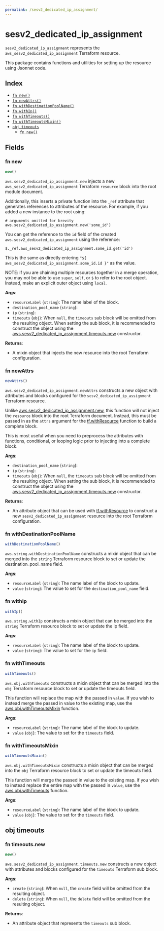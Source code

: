 ```yaml
---
permalink: /sesv2_dedicated_ip_assignment/
---
```


# sesv2_dedicated_ip_assignment

`sesv2_dedicated_ip_assignment` represents the `aws_sesv2_dedicated_ip_assignment` Terraform resource.



This package contains functions and utilities for setting up the resource using Jsonnet code.


## Index

* [`fn new()`](#fn-new)
* [`fn newAttrs()`](#fn-newattrs)
* [`fn withDestinationPoolName()`](#fn-withdestinationpoolname)
* [`fn withIp()`](#fn-withip)
* [`fn withTimeouts()`](#fn-withtimeouts)
* [`fn withTimeoutsMixin()`](#fn-withtimeoutsmixin)
* [`obj timeouts`](#obj-timeouts)
  * [`fn new()`](#fn-timeoutsnew)

## Fields

### fn new

```ts
new()
```


`aws.sesv2_dedicated_ip_assignment.new` injects a new `aws_sesv2_dedicated_ip_assignment` Terraform `resource`
block into the root module document.

Additionally, this inserts a private function into the `_ref` attribute that generates references to attributes of the
resource. For example, if you added a new instance to the root using:

    # arguments omitted for brevity
    aws.sesv2_dedicated_ip_assignment.new('some_id')

You can get the reference to the `id` field of the created `aws.sesv2_dedicated_ip_assignment` using the reference:

    $._ref.aws_sesv2_dedicated_ip_assignment.some_id.get('id')

This is the same as directly entering `"${ aws_sesv2_dedicated_ip_assignment.some_id.id }"` as the value.

NOTE: if you are chaining multiple resources together in a merge operation, you may not be able to use `super`, `self`,
or `$` to refer to the root object. Instead, make an explicit outer object using `local`.

**Args**:
  - `resourceLabel` (`string`): The name label of the block.
  - `destination_pool_name` (`string`): 
  - `ip` (`string`): 
  - `timeouts` (`obj`):  When `null`, the `timeouts` sub block will be omitted from the resulting object. When setting the sub block, it is recommended to construct the object using the [aws.sesv2_dedicated_ip_assignment.timeouts.new](#fn-sesv2dedicatedipassignmenttimeoutsnew) constructor.

**Returns**:
- A mixin object that injects the new resource into the root Terraform configuration.


### fn newAttrs

```ts
newAttrs()
```


`aws.sesv2_dedicated_ip_assignment.newAttrs` constructs a new object with attributes and blocks configured for the `sesv2_dedicated_ip_assignment`
Terraform resource.

Unlike [aws.sesv2_dedicated_ip_assignment.new](#fn-sesv2dedicatedipassignmentnew), this function will not inject the `resource`
block into the root Terraform document. Instead, this must be passed in as the `attrs` argument for the
[tf.withResource](https://github.com/tf-libsonnet/core/tree/main/docs#fn-withresource) function to build a complete block.

This is most useful when you need to preprocess the attributes with functions, conditional, or looping logic prior to
injecting into a complete block.

**Args**:
  - `destination_pool_name` (`string`): 
  - `ip` (`string`): 
  - `timeouts` (`obj`):  When `null`, the `timeouts` sub block will be omitted from the resulting object. When setting the sub block, it is recommended to construct the object using the [aws.sesv2_dedicated_ip_assignment.timeouts.new](#fn-sesv2dedicatedipassignmenttimeoutsnew) constructor.

**Returns**:
  - An attribute object that can be used with [tf.withResource](https://github.com/tf-libsonnet/core/tree/main/docs#fn-withresource) to construct a new `sesv2_dedicated_ip_assignment` resource into the root Terraform configuration.


### fn withDestinationPoolName

```ts
withDestinationPoolName()
```

`aws.string.withDestinationPoolName` constructs a mixin object that can be merged into the `string`
Terraform resource block to set or update the destination_pool_name field.



**Args**:
  - `resourceLabel` (`string`): The name label of the block to update.
  - `value` (`string`): The value to set for the `destination_pool_name` field.


### fn withIp

```ts
withIp()
```

`aws.string.withIp` constructs a mixin object that can be merged into the `string`
Terraform resource block to set or update the ip field.



**Args**:
  - `resourceLabel` (`string`): The name label of the block to update.
  - `value` (`string`): The value to set for the `ip` field.


### fn withTimeouts

```ts
withTimeouts()
```

`aws.obj.withTimeouts` constructs a mixin object that can be merged into the `obj`
Terraform resource block to set or update the timeouts field.

This function will replace the map with the passed in `value`. If you wish to instead merge the
passed in value to the existing map, use the [aws.obj.withTimeoutsMixin](TODO) function.

**Args**:
  - `resourceLabel` (`string`): The name label of the block to update.
  - `value` (`obj`): The value to set for the `timeouts` field.


### fn withTimeoutsMixin

```ts
withTimeoutsMixin()
```

`aws.obj.withTimeoutsMixin` constructs a mixin object that can be merged into the `obj`
Terraform resource block to set or update the timeouts field.

This function will merge the passed in value to the existing map. If you wish
to instead replace the entire map with the passed in `value`, use the [aws.obj.withTimeouts](TODO)
function.


**Args**:
  - `resourceLabel` (`string`): The name label of the block to update.
  - `value` (`obj`): The value to set for the `timeouts` field.


## obj timeouts



### fn timeouts.new

```ts
new()
```


`aws.sesv2_dedicated_ip_assignment.timeouts.new` constructs a new object with attributes and blocks configured for the `timeouts`
Terraform sub block.



**Args**:
  - `create` (`string`):  When `null`, the `create` field will be omitted from the resulting object.
  - `delete` (`string`):  When `null`, the `delete` field will be omitted from the resulting object.

**Returns**:
  - An attribute object that represents the `timeouts` sub block.
